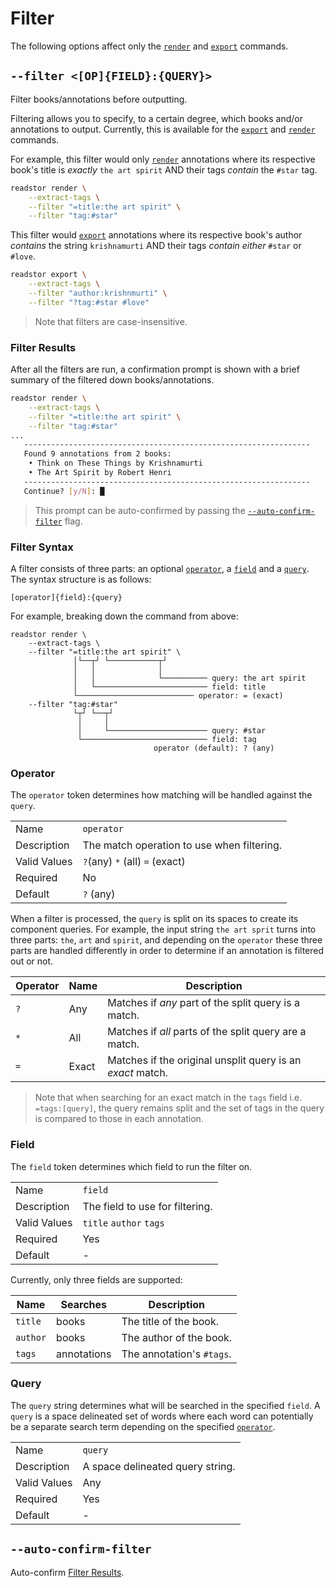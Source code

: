 # Filter

The following options affect only the [`render`][render] and [`export`][export] commands.

## `--filter <[OP]{FIELD}:{QUERY}>`

Filter books/annotations before outputting.

Filtering allows you to specify, to a certain degree, which books and/or annotations to output.
Currently, this is available for the [`export`][export] and [`render`][render] commands.

For example, this filter would only [`render`][render] annotations where its respective book's title
is _exactly_ `the art spirit` AND their tags _contain_ the `#star` tag.

```bash
readstor render \
    --extract-tags \
    --filter "=title:the art spirit" \
    --filter "tag:#star"
```

This filter would [`export`][export] annotations where its respective book's author _contains_ the
string `krishnamurti` AND their tags _contain either_ `#star` or `#love`.

```bash
readstor export \
    --extract-tags \
    --filter "author:krishnmurti" \
    --filter "?tag:#star #love"
```

> <i class="fa fa-exclamation-circle"></i> Note that filters are case-insensitive.

### Filter Results

After all the filters are run, a confirmation prompt is shown with a brief summary of the filtered
down books/annotations.

```bash
readstor render \
    --extract-tags \
    --filter "=title:the art spirit" \
    --filter "tag:#star"
...
   ----------------------------------------------------------------
   Found 9 annotations from 2 books:
    • Think on These Things by Krishnamurti
    • The Art Spirit by Robert Henri
   ----------------------------------------------------------------
   Continue? [y/N]: █
```

> <i class="fa fa-info-circle"></i> This prompt can be auto-confirmed by passing the
> [`--auto-confirm-filter`](#--auto-confirm-filter) flag.

### Filter Syntax

A filter consists of three parts: an optional [`operator`](#operator), a [`field`](#field) and a
[`query`](#query). The syntax structure is as follows:

```plaintext
[operator]{field}:{query}
```

For example, breaking down the command from above:

```plaintext
readstor render \
    --extract-tags \
    --filter "=title:the art spirit" \
              │└──┬┘ └───────────┬┘
              │   │              │
              │   │              └────────── query: the art spirit
              │   └───────────────────────── field: title
              └────────────────────────── operator: = (exact)
    --filter "tag:#star"
              └┬┘ └──┬┘
               │     │
               │     └────────────────────── query: #star
               └──────────────────────────── field: tag
                                operator (default): ? (any)
```

### Operator

The `operator` token determines how matching will be handled against the `query`.

|              |                                            |
| ------------ | ------------------------------------------ |
| Name         | `operator`                                 |
| Description  | The match operation to use when filtering. |
| Valid Values | `?`(any) `*` (all) `=` (exact)             |
| Required     | No                                         |
| Default      | `?` (any)                                  |

When a filter is processed, the `query` is split on its spaces to create its component queries. For
example, the input string `the art sprit` turns into three parts: `the`, `art` and `spirit`, and
depending on the `operator` these three parts are handled differently in order to determine if an
annotation is filtered out or not.

| Operator | Name  | Description                                                |
| -------- | ----- | ---------------------------------------------------------- |
| `?`      | Any   | Matches if _any_ part of the split query is a match.       |
| `*`      | All   | Matches if _all_ parts of the split query are a match.     |
| `=`      | Exact | Matches if the original unsplit query is an _exact_ match. |

> <i class="fa fa-exclamation-circle"></i> Note that when searching for an exact match in the `tags`
> field i.e. `=tags:[query]`, the query remains split and the set of tags in the query is compared
> to those in each annotation.

### Field

The `field` token determines which field to run the filter on.

|              |                                 |
| ------------ | ------------------------------- |
| Name         | `field`                         |
| Description  | The field to use for filtering. |
| Valid Values | `title` `author` `tags`         |
| Required     | Yes                             |
| Default      | -                               |

Currently, only three fields are supported:

| Name     | Searches    | Description               |
| -------- | ----------- | ------------------------- |
| `title`  | books       | The title of the book.    |
| `author` | books       | The author of the book.   |
| `tags`   | annotations | The annotation's `#tags`. |

### Query

The `query` string determines what will be searched in the specified `field`. A `query` is a space
delineated set of words where each word can potentially be a separate search term depending on the
specified [`operator`](#operator).

|              |                                  |
| ------------ | -------------------------------- |
| Name         | `query`                          |
| Description  | A space delineated query string. |
| Valid Values | Any                              |
| Required     | Yes                              |
| Default      | -                                |

## `--auto-confirm-filter`

Auto-confirm [Filter Results](#filter-results).

[export]: /intro/commands.md#export
[render]: /intro/commands.md#render
